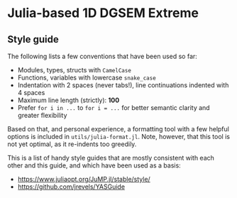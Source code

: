 Julia-based 1D DGSEM Extreme
============================


## Style guide
The following lists a few conventions that have been used so far:

*   Modules, types, structs with `CamelCase`
*   Functions, variables with lowercase `snake_case`  
*   Indentation with 2 spaces (never tabs!), line continuations indented with 4
    spaces
*   Maximum line length (strictly): **100**
*   Prefer `for i in ...` to `for i = ...` for better semantic clarity and
    greater flexibility

Based on that, and personal experience, a formatting tool with a few helpful
options is included in `utils/julia-format.jl`. Note, however, that this tool is
not yet optimal, as it re-indents too greedily.

This is a list of handy style guides that are mostly consistent with each
other and this guide, and which have been used as a basis:

*   https://www.juliaopt.org/JuMP.jl/stable/style/
*   https://github.com/jrevels/YASGuide

